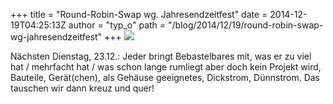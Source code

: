 +++
title = "Round-Robin-Swap wg. Jahresendzeitfest"
date = 2014-12-19T04:25:13Z
author = "typ_o"
path = "/blog/2014/12/19/round-robin-swap-wg-jahresendzeitfest"
+++
![](/media/reuse.gif)

Nächsten Dienstag, 23.12.: Jeder bringt Bebastelbares mit, was er zu
viel hat / mehrfacht hat / was schon lange rumliegt aber doch kein
Projekt wird, Bauteile, Gerät(chen), als Gehäuse geeignetes, Dickstrom,
Dünnstrom. Das tauschen wir dann kreuz und quer\!

